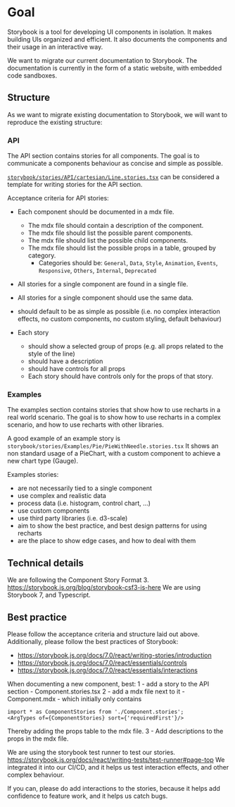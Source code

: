 # Goal
Storybook is a tool for developing UI components in isolation. It makes building UIs organized and efficient.
It also documents the components and their usage in an interactive way.

We want to migrate our current documentation to Storybook.
The documentation is currently in the form of a static website, with embedded code sandboxes.

## Structure
As we want to migrate existing documentation to Storybook, we will want to reproduce the existing structure:

### API
The API section contains stories for all components. The goal is to communicate a components behaviour as concise and simple as possible.

[`storybook/stories/API/cartesian/Line.stories.tsx`](https://github.com/recharts/recharts/blob/master/storybook/stories/API/cartesian/Line.stories.tsx) can be considered a template for writing stories for the API section.

Acceptance criteria for API stories:

- Each component should be documented in a mdx file.
  - The mdx file should contain a description of the component.
  - The mdx file should list the possible parent components.
  - The mdx file should list the possible child components.
  - The mdx file should list the possible props in a table, grouped by category.
    - Categories should be: `General`, `Data`, `Style`, `Animation`, `Events`, `Responsive`, `Others`, `Internal`, `Deprecated`

- All stories for a single component are found in a single file.
- All stories for a single component should use the same data.
- should default to be as simple as possible (i.e. no complex interaction effects, no custom components, no custom styling, default behaviour)
- Each story
  - should show a selected group of props (e.g. all props related to the style of the line)
  - should have a description
  - should have controls for all props
  - Each story should have controls only for the props of that story.

### Examples
The examples section contains stories that show how to use recharts in a real world scenario. The goal is to show how to use recharts in a complex scenario, and how to use recharts with other libraries.

A good example of an example story is `storybook/stories/Examples/Pie/PieWithNeedle.stories.tsx`
It shows an non standard usage of a PieChart, with a custom component to achieve a new chart type (Gauge).

Examples stories:
- are not necessarily tied to a single component
- use complex and realistic data
- process data (i.e. histogram, control chart, ...)
- use custom components
- use third party libraries (i.e. d3-scale)
- aim to show the best practice, and best design patterns for using recharts
- are the place to show edge cases, and how to deal with them

## Technical details
We are following the Component Story Format 3. https://storybook.js.org/blog/storybook-csf3-is-here
We are using Storybook 7, and Typescript.

## Best practice
Please follow the acceptance criteria and structure laid out above.
Additionally, please follow the best practices of Storybook:
- https://storybook.js.org/docs/7.0/react/writing-stories/introduction
- https://storybook.js.org/docs/7.0/react/essentials/controls
- https://storybook.js.org/docs/7.0/react/essentials/interactions

When documenting a new component, best:
1 - add a story to the API section - Component.stories.tsx
2 - add a mdx file next to it - Component.mdx - which initially only contains
```mdxjs
import * as ComponentStories from './Component.stories';
<ArgTypes of={ComponentStories} sort={'requiredFirst'}/>
```
Thereby adding the props table to the mdx file.
3 - Add descriptions to the props in the mdx file.


We are using the storybook test runner to test our stories. https://storybook.js.org/docs/react/writing-tests/test-runner#page-top
We integrated it into our CI/CD, and it helps us test interaction effects, and other complex behaviour.

If you can, please do add interactions to the stories, because it helps add confidence to feature work, and it helps us catch bugs.
